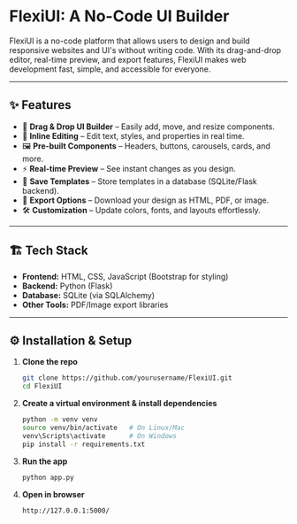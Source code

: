 # FlexiUI: A No-Code UI Builder

FlexiUI is a no-code platform that allows users to design and build responsive websites and UI's without writing code. With its drag-and-drop editor, real-time preview, and export features, FlexiUI makes web development fast, simple, and accessible for everyone.

---

## ✨ Features

- 🎨 **Drag & Drop UI Builder** – Easily add, move, and resize components.  
- 📝 **Inline Editing** – Edit text, styles, and properties in real time.  
- 🖼️ **Pre-built Components** – Headers, buttons, carousels, cards, and more.  
- ⚡ **Real-time Preview** – See instant changes as you design.  
- 💾 **Save Templates** – Store templates in a database (SQLite/Flask backend).  
- 📂 **Export Options** – Download your design as HTML, PDF, or image.  
- 🛠️ **Customization** – Update colors, fonts, and layouts effortlessly.  

---

## 🏗️ Tech Stack

- **Frontend:** HTML, CSS, JavaScript (Bootstrap for styling)  
- **Backend:** Python (Flask)  
- **Database:** SQLite (via SQLAlchemy)  
- **Other Tools:** PDF/Image export libraries  

---

## ⚙️ Installation & Setup

1. **Clone the repo**
   ```bash
   git clone https://github.com/yourusername/FlexiUI.git
   cd FlexiUI
2. **Create a virtual environment & install dependencies**
   ```bash
   python -m venv venv
   source venv/bin/activate   # On Linux/Mac
   venv\Scripts\activate      # On Windows
   pip install -r requirements.txt
3. **Run the app**
    ```bash
    python app.py
4. **Open in browser**
    ```bash
    http://127.0.0.1:5000/
